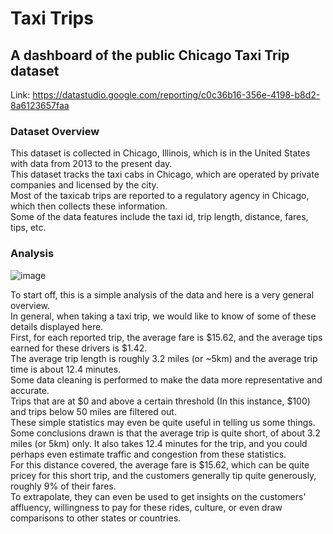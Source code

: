# Taxi Trips
## A dashboard of the public Chicago Taxi Trip dataset

Link: https://datastudio.google.com/reporting/c0c36b16-356e-4198-b8d2-8a6123657faa

### Dataset Overview

This dataset is collected in Chicago, Illinois, which is in the United States with data from 2013 to the present day. <br />
This dataset tracks the taxi cabs in Chicago, which are operated by private companies and licensed by the city. <br />
Most of the taxicab trips are reported to a regulatory agency in Chicago, which then collects these information. <br />
Some of the data features include the taxi id, trip length, distance, fares, tips, etc.


### Analysis
![image](https://user-images.githubusercontent.com/99934518/209703049-7d763ac8-c2a7-47cd-9547-c13e34f2f860.png)

To start off, this is a simple analysis of the data and here is a very general overview. <br />
In general, when taking a taxi trip, we would like to know of some of these details displayed here. <br />
First, for each reported trip, the average fare is $15.62, and the average tips earned for these drivers is $1.42. <br />
The average trip length is roughly 3.2 miles (or ~5km) and the average trip time is about 12.4 minutes. <br />
Some data cleaning is performed to make the data more representative and accurate. <br />
Trips that are at $0 and above a certain threshold (In this instance, $100) and trips below 50 miles are filtered out. <br />
These simple statistics may even be quite useful in telling us some things. <br />
Some conclusions drawn is that the average trip is quite short, of about 3.2 miles (or 5km) only. It also takes 12.4 minutes
for the trip, and you could perhaps even estimate traffic and congestion from these statistics. <br />
For this distance covered, the average fare is $15.62, which can be quite pricey for this short trip, and the customers generally tip quite generously,
roughly 9% of their fares. <br />
To extrapolate, they can even be used to get insights on the customers' affluency, willingness to pay for these rides, culture, or even draw comparisons
to other states or countries.
